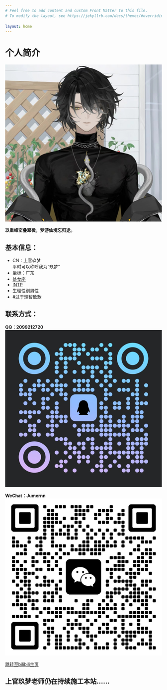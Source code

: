 ```yaml
---
# Feel free to add content and custom Front Matter to this file.
# To modify the layout, see https://jekyllrb.com/docs/themes/#overriding-theme-defaults

layout: home
---
```


# 个人简介

![Avatar](images/avatar.jpg)

**玖重峰峦叠翠微，梦游仙境忘归途。**

## 基本信息：
- CN：上官玖梦  
  平时可以称呼我为“玖梦”
- 坐标：广东
- [处女座](https://baike.baidu.com/item/%E5%A4%84%E5%A5%B3%E5%BA%A7/2859614)
- [INTP](https://www.16personalities.com/ch/intp-%E4%BA%BA%E6%A0%BC)
- 生理性别男性
- #过于理智致歉

## 联系方式：

**QQ：2099212720**
![QQ QRCode](images/QQ-QRCode.jpg)

**WeChat：Jumernn**
![WeChat QRCode](images/WeChat-QRCode.png)

[跳转至bilibili主页](https://space.bilibili.com/353199743)

## 上官玖梦老师仍在持续施工本站……